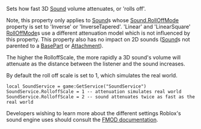 Sets how fast 3D [Sound](https://create.roblox.com/docs/reference/engine/classes/Sound) volume attenuates, or 'rolls off'.

Note, this property only applies to [Sound](https://create.roblox.com/docs/reference/engine/classes/Sound)s whose [Sound.RollOffMode](https://create.roblox.com/docs/reference/engine/classes/Sound#RollOffMode)
property is set to 'Inverse' or 'InverseTapered'. 'Linear' and
'LinearSquare' [RollOffMode](https://developer.roblox.com/en-us/api-reference/enum/RollOffMode)s use a different attenuation model which
is not influenced by this property. This property also has no impact on 2D
sounds ([Sound](https://create.roblox.com/docs/reference/engine/classes/Sound)s not parented to a [BasePart](https://create.roblox.com/docs/reference/engine/classes/BasePart) or [Attachment](https://create.roblox.com/docs/reference/engine/classes/Attachment)).

The higher the RolloffScale, the more rapidly a 3D sound's volume will
attenuate as the distance between the listener and the sound increases.

By default the roll off scale is set to 1, which simulates the real world.

```
local SoundService = game:GetService("SoundService")
SoundService.RolloffScale = 1 -- attenuation simulates real world
SoundService.RolloffScale = 2 -- sound attenuates twice as fast as the real world
```

Developers wishing to learn more about the different settings Roblox's
sound engine uses should consult the [FMOD documentation][1].

[1]: https://www.fmod.com/docs/api/content/generated/overview/3dsound.html